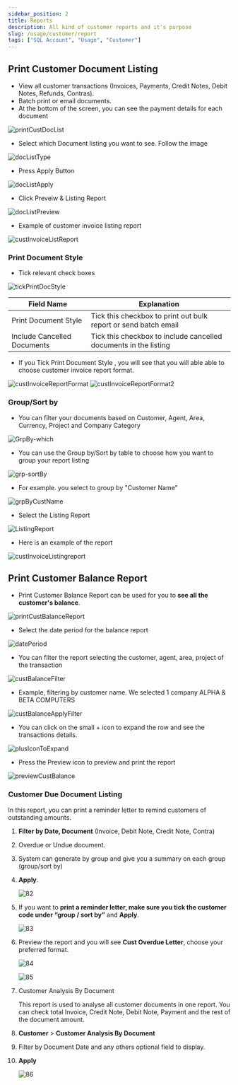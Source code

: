 ```yaml
---
sidebar_position: 2
title: Reports
description: All kind of customer reports and it's purpose
slug: /usage/customer/report
tags: ["SQL Account", "Usage", "Customer"]
---
```


## Print Customer Document Listing

* View all customer transactions (Invoices, Payments, Credit Notes, Debit Notes, Refunds, Contras).
* Batch print or email documents.
* At the bottom of the screen, you can see the payment details for each document

![printCustDocList](../../../static/img/usage/customer/customerFaq/print-cust-doc-list.png)

* Select which Document listing you want to see. Follow the image

![docListType](../../../static/img/usage/customer/customerFaq/doc-list-type.png)

* Press Apply Button

![docListApply](../../../static/img/usage/customer/customerFaq/doc-list-apply.png)

* Click Preveiw & Listing Report

![docListPreview](../../../static/img/usage/customer/customerFaq/doc-list-preview.png)

* Example of customer invoice listing report

![custInvoiceListReport](../../../static/img/usage/customer/customerFaq/cust-invoice-list-report.png)

### Print Document Style 

* Tick relevant check boxes

![tickPrintDocStyle](../../../static/img/usage/customer/customerFaq/tick-print-doc-style.png)

| Field Name                | Explanation                                           |
|----------------------------|-------------------------------------------------------|
| Print Document Style       | Tick this checkbox to print out bulk report or send batch email |
| Include Cancelled Documents| Tick this checkbox to include cancelled documents in the listing |

* If you Tick Print Document Style , you will see that you will able able to choose customer invoice report format.

![custInvoiceReportFormat](../../../static/img/usage/customer/customerFaq/cust-invoice-report-format.png)
![custInvoiceReportFormat2](../../../static/img/usage/customer/customerFaq/cust-invoice-report-format2.png)

### Group/Sort by

* You can filter your documents based on Customer, Agent, Area, Currency, Project and Company Category

![GrpBy-which](../../../static/img/usage/customer/customerFaq/grp-by-which.png)

* You can use the Group by/Sort by table to choose how you want to group your report listing

![grp-sortBy](../../../static/img/usage/customer/customerFaq/grp-sort-by.png)

* For example. you select to group by "Customer Name"

![grpByCustName](../../../static/img/usage/customer/customerFaq/grp-by-cust-name.png)

* Select the Listing Report

![ListingReport](../../../static/img/usage/customer/customerFaq/listing-report.png)

* Here is an example of the report

![custInvoiceListingreport](../../../static/img/usage/customer/customerFaq/cust-invoice-listing-report.png)

## Print Customer Balance Report 

* Print Customer Balance Report can be used for you to **see all the customer's balance**.

![printCustBalanceReport](../../../static/img/usage/customer/customerFaq/print-cust-balance-report.png)

* Select the date period for the balance report

![datePeriod](../../../static/img/usage/customer/customerFaq/date-period.png)

* You can filter the report selecting the customer, agent, area, project of the transaction

![custBalanceFilter](../../../static/img/usage/customer/customerFaq/cust-balance-filter.png)

* Example, filtering by customer name. We selected 1 company ALPHA & BETA COMPUTERS

![custBalanceApplyFilter](../../../static/img/usage/customer/customerFaq/cust-balance-apply-filter.png)

* You can click on the small + icon to expand the row and see the transactions details.

![plusIconToExpand](../../../static/img/usage/customer/customerFaq/plus-icon-to-expand.png)

* Press the Preview icon to preview and print the report

![previewCustBalance](../../../static/img/usage/customer/customerFaq/preview-cust-balance.png)

### Customer Due Document Listing

In this report, you can print a reminder letter to remind customers of outstanding amounts.

1. **Filter by Date, Document** (Invoice, Debit Note, Credit Note, Contra)

2. Overdue or Undue document.

3. System can generate by group and give you a summary on each group (group/sort by)

4. **Apply**.

    ![82](../../../static/img/usage/customer/customerFaq/81.png)

5. If you want to **print a reminder letter, make sure you tick the customer code under “group / sort by”** and **Apply**.

    ![83](../../../static/img/usage/customer/customerFaq/82.png)

6. Preview the report and you will see **Cust Overdue Letter**, choose your preferred format.

    ![84](../../../static/img/usage/customer/customerFaq/83.png)

    ![85](../../../static/img/usage/customer/customerFaq/84.png)

7. Customer Analysis By Document

    This report is used to analyse all customer documents in one report. You can check total Invoice, Credit Note, Debit Note, Payment and the rest of the document amount.

8. **Customer** > **Customer Analysis By Document**

9. Filter by Document Date and any others optional field to display.

10. **Apply**

    ![86](../../../static/img/usage/customer/customerFaq/85.png)
